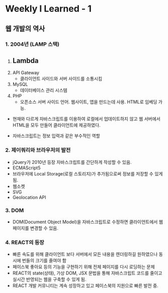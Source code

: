 # Weekly I Learned - 1

## 웹 개발의 역사

### 1. 2004년 (LAMP 스택)

1.  Lambda
    -
2.  API Gateway
    - 클라이언트 사이드와 서버 사이드를 소통시킴
3.  MySQL
    - 데이터베이스 관리 시스템
4.  PHP
    - 오픈소스 서버 사이드 언어. 웹사이트, 앱을 만드는데 사용. HTML로 임베딩 가능.

- 현재와 다르게 자바스크립트를 이용하여 로컬에서 업데이트하지 않고 웹 서버에서 HTML을 모두 만들어 클라이언트에 제공하였다.

- 자바스크립트는 정보 입력과 같은 부수적인 역할

### 2. 제이쿼리와 브라우저의 발전

- jQuery가 2010년 등장 자바스크립트를 간단하게 작성할 수 있음.
- ECMAScript5
- 브라우저에 Local Storage(로컬 스토리지)가 추가됨으로써 정보를 저장할 수 있게 됨.
- 웹소켓
- SVG
- Geolocation API

### 3. DOM

- DOM(Document Object Model)을 자바스크립트로 수정하면 클라이언트에서 웹페이지를 변경할 수 있음.

### 4. REACT의 등장

- 빠른 속도를 위해 클라이언트 보다 서버에서 모든 내용을 렌더링하길 원하였으나 동시에 번들의 크기를 줄여야 함
- 페이스북 좋아요 등의 기능을 구현하기 위해 전체 페이지를 다시 로딩하는 문제
- REACT의 state(상태), 가상 DOM, JSX 문법을 통해 자바스크립트 코드를 줄이고 실시간 반영되는 웹을 구축할 수 있게 됨.
- REACT 개발 커뮤니티는 계속 성장하고 있고 페이스북의 지원으로 빠른 발전 중.
